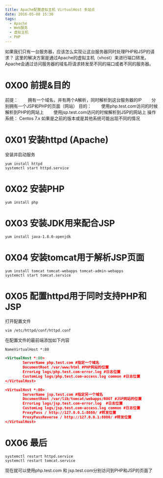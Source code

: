 ```yaml
---
title: Apache配置虚拟主机 VirtualHost 多站点
date: 2016-05-08 15:30
tags:
  - Apache
  - Web服务
  - 虚拟主机
  - PHP
---
```



如果我们只有一台服务器，应该怎么实现让这台服务器同时处理PHP和JSP的请求？
这里的解决方案是通过Apache的虚拟主机（vhost）来进行端口转发。
Apache会通过访问服务器的域名将请求转发至不同的端口或者不同的服务器。

# 0X00 前提&目的
前提：
　　拥有一个域名，并有两个A解析，同时解析到这台服务器的IP
　　分别拥有一个JSP和PHP的页面（网站）
目的：
　　使用php.test.com访问的时候解析到PHP的网站上
　　使用jsp.test.com访问的时候解析到JSP的网站上
操作系统：
    Centos 7.x 如果是之前的版本或是其他系统可能出现不同的情况

# 0X01 安装httpd  (Apache)
安装并启动服务
```
yum install httpd
systemctl start httpd.service
```

# 0X02 安装PHP
```
yum install php
```

# 0X03 安装JDK用来配合JSP
```
yum install java-1.8.0-openjdk
```

# 0X04 安装tomcat用于解析JSP页面
```
yum install tomcat tomcat-webapps tomcat-admin-webapps
systemctl start tomcat.service
```
# 0X05 配置httpd用于同时支持PHP和JSP
打开配置文件
```
vim /etc/httpd/conf/httpd.conf
```
在配置文件的最前端添加如下内容
```xml
NameVirtualHost *:80

<VirtualHost *:80>
        ServerName php.test.com #指定一个域名
        DocumentRoot /var/www/html #PHP网站的位置
        ErrorLog logs/php.test.com-error.log #日志位置
        CustomLog logs/php.test.com-access.log common #日志位置
</VirtualHost>

<VirtualHost *:80>
        ServerName jsp.test.com #指定另一个域名
        DocumentRoot /var/lib/tomcat/webapps/ROOT #JSP网站的位置
        ErrorLog logs/jsp.test.com-error.log  #日志位置
        CustomLog logs/jsp.test.com-access.log common #日志位置
        ProxyPass / http://127.0.0.1:8080/ #转发位置
        ProxyPassReverse / http://127.0.0.1:8080/ #转发位置
</VirtualHost>
```

# 0X06 最后
```
systemctl restart httpd.service
systemctl restart tomcat.service
```
现在就可以使用php.test.com 和 jsp.test.com分别访问到PHP和JSP的页面了
